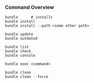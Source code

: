 ### Command Overview

    bundle      # installs
    bundle install
    bundle install --path <some other path>

    bundle update
    bundle outdated

    bundle list
    bundle check
    bundle console

    bundle exec <command>

    bundle clean
    bundle clean --force
